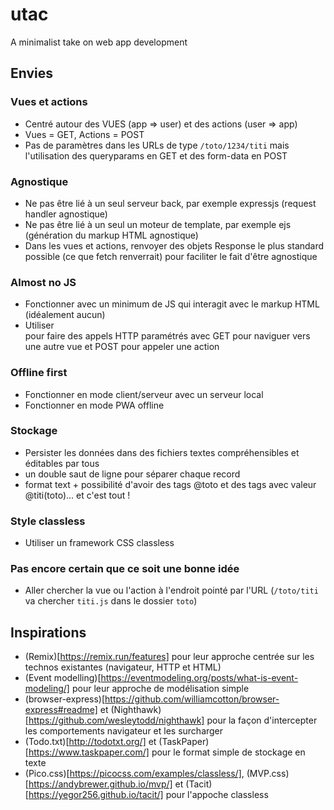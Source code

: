 # utac

A minimalist take on web app development

## Envies

### Vues et actions

- Centré autour des VUES (app => user) et des actions (user => app)
- Vues = GET, Actions = POST
- Pas de paramètres dans les URLs de type `/toto/1234/titi` mais l'utilisation des queryparams en GET et des form-data en POST

### Agnostique

- Ne pas être lié à un seul serveur back, par exemple expressjs (request handler agnostique)
- Ne pas être lié à un seul un moteur de template, par exemple ejs (génération du markup HTML agnostique)
- Dans les vues et actions, renvoyer des objets Response le plus standard possible (ce que fetch renverrait) pour faciliter le fait d'être agnostique

### Almost no JS

- Fonctionner avec un minimum de JS qui interagit avec le markup HTML (idéalement aucun)
- Utiliser <form> pour faire des appels HTTP paramétrés avec GET pour naviguer vers une autre vue et POST pour appeler une action

### Offline first

- Fonctionner en mode client/serveur avec un serveur local
- Fonctionner en mode PWA offline

### Stockage

- Persister les données dans des fichiers textes compréhensibles et éditables par tous
- un double saut de ligne pour séparer chaque record
- format text + possibilité d'avoir des tags @toto et des tags avec valeur @titi(toto)... et c'est tout !

### Style classless

- Utiliser un framework CSS classless

### Pas encore certain que ce soit une bonne idée

- Aller chercher la vue ou l'action à l'endroit pointé par l'URL (`/toto/titi` va chercher `titi.js` dans le dossier `toto`)

## Inspirations

- (Remix)[https://remix.run/features] pour leur approche centrée sur les technos existantes (navigateur, HTTP et HTML)
- (Event modelling)[https://eventmodeling.org/posts/what-is-event-modeling/] pour leur approche de modélisation simple
- (browser-express)[https://github.com/williamcotton/browser-express#readme] et (Nighthawk)[https://github.com/wesleytodd/nighthawk] pour la façon d'intercepter les comportements navigateur et les surcharger
- (Todo.txt)[http://todotxt.org/] et (TaskPaper)[https://www.taskpaper.com/] pour le format simple de stockage en texte
- (Pico.css)[https://picocss.com/examples/classless/], (MVP.css)[https://andybrewer.github.io/mvp/] et (Tacit)[https://yegor256.github.io/tacit/] pour l'appoche classless
